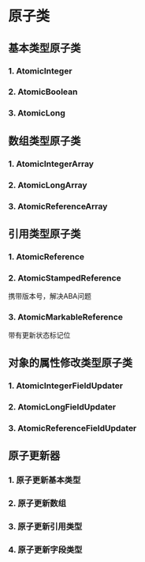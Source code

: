 # 原子类

## 基本类型原子类

### 1. AtomicInteger

### 2. AtomicBoolean

### 3. AtomicLong

## 数组类型原子类

### 1. AtomicIntegerArray

### 2. AtomicLongArray

### 3. AtomicReferenceArray

## 引用类型原子类

### 1. AtomicReference

### 2. AtomicStampedReference

携带版本号，解决ABA问题

### 3. AtomicMarkableReference

带有更新状态标记位

## 对象的属性修改类型原子类

### 1. AtomicIntegerFieldUpdater

### 2. AtomicLongFieldUpdater

### 3. AtomicReferenceFieldUpdater

## 原子更新器

### 1. 原子更新基本类型

### 2. 原子更新数组

### 3. 原子更新引用类型

### 4. 原子更新字段类型

